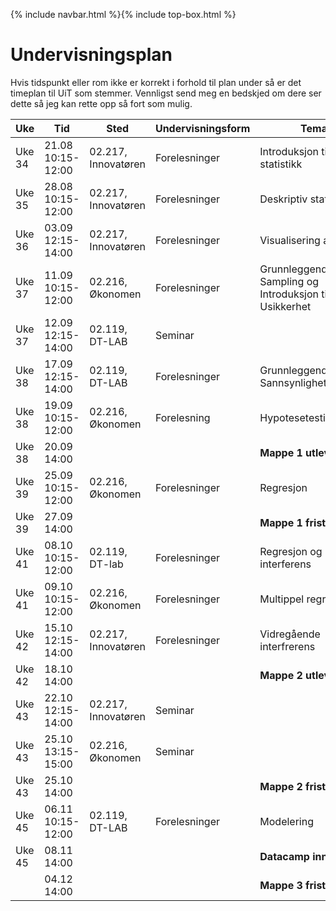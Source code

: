 {% include navbar.html %}{% include top-box.html %}

# Undervisningsplan

Hvis tidspunkt eller rom ikke er korrekt i forhold til plan under så er det timeplan til UiT som stemmer. Vennligst send meg en bedskjed om dere ser dette så jeg kan rette opp så fort som mulig.

| Uke | Tid            | Sted            |Undervisningsform | Tema               | Ressurser <img width=200> |
|----|----------------|-----------------|--------------------|--------------------|--------------------|
| Uke 34 | 21.08  10:15-12:00  | 02.217, Innovatøren | Forelesninger | Introduksjon til statistikk | [Forelesning](forelesning/Forelesning_1_sok2009_h24.html) [Kode](forelesning/Forelesning_1_sok2009_h24.qmd) |
| Uke 35 | 28.08  10:15-12:00  | 02.217, Innovatøren | Forelesninger | Deskriptiv statistikk | [Forelesning](forelesning/Forelesning_2_sok2009_h24.html) *hent koden på canvas*|
| Uke 36 | 03.09  12:15-14:00  | 02.217, Innovatøren | Forelesninger | Visualisering av data | [PowerPoint](forelesning/SOK2009_2024_F3_Visualisering.pptx) [Kode](forelesning/SOK2009_2024_F3_Visualisering.R) |
| Uke 37 | 11.09 10:15-12:00 | 02.216, Økonomen| Forelesninger | Grunnleggende Sampling og Introduksjon til Usikkerhet | [HTML](forelesning/SOK2009_2024_F4_Simulering.html) *hent koden på canvas*|
| Uke 37 | 12.09  12:15-14:00  | 02.119, DT-LAB | Seminar |  |  [Oppgave](forelesning/SOK2009_2024_S1.qmd) [Fasit](forelesning/SOK2009_2024_S1_fasit.qmd) |
| Uke 38 | 17.09  12:15-14:00  | 02.119, DT-LAB | Forelesninger | Grunnleggende Sannsynlighetsregning | [Forelesning](forelesning/SOK2009_2024_F5_Sannsynlighet.html)  |
| Uke 38 | 19.09  10:15-12:00  | 02.216, Økonomen | Forelesning | Hypotesetesting | [Forelesning](forelesning/SOK2009_2024_F6_Hypothesis_testing.html)  |
| Uke 38 | 20.09  14:00 | || **Mappe 1 utlevert** |
| Uke 39 | 25.09  10:15-12:00  | 02.216, Økonomen | Forelesninger | Regresjon | [Forelesning](forelesning/SOK2009_2024_F07_Regresjon.pdf) |
| Uke 39 | 27.09  14:00 | || **Mappe 1 frist** |
| Uke 41 | 08.10  10:15-12:00  | 02.119, DT-lab | Forelesninger | Regresjon og interferens | [Forelesning](forelesning/SOK2009_2024_F08_Inferens.pdf) |
| Uke 41 | 09.10  10:15-12:00  | 02.216, Økonomen | Forelesninger | Multippel regresjon | [Forelesning](forelesning/SOK2009_2024_F09_Multippel_Regresjon.pdf)  |
| Uke 42 | 15.10  12:15-14:00  | 02.217, Innovatøren | Forelesninger | Vidregående interfrerens | [Forelesning](forelesning/SOK2009_2024_F10_Regresjons_Inferens.qmd) |
| Uke 42 | 18.10  14:00 | | | **Mappe 2 utlevert** | 
| Uke 43 | 22.10  12:15-14:00  | 02.217, Innovatøren | Seminar |  |  |
| Uke 43 | 25.10  13:15-15:00  | 02.216, Økonomen | Seminar |  |  |
| Uke 43 | 25.10  14:00 | | | **Mappe 2 frist** | 
| Uke 45 | 06.11  10:15-12:00  | 02.119, DT-LAB | Forelesninger | Modelering | [Forelesning](forelesning/SOK2009_2024_F11_Modelering.pdf) |
| Uke 45 | 08.11  14:00    ||| **Datacamp innlevering**
|  | 04.12 14:00 |  | | **Mappe 3 frist** |
